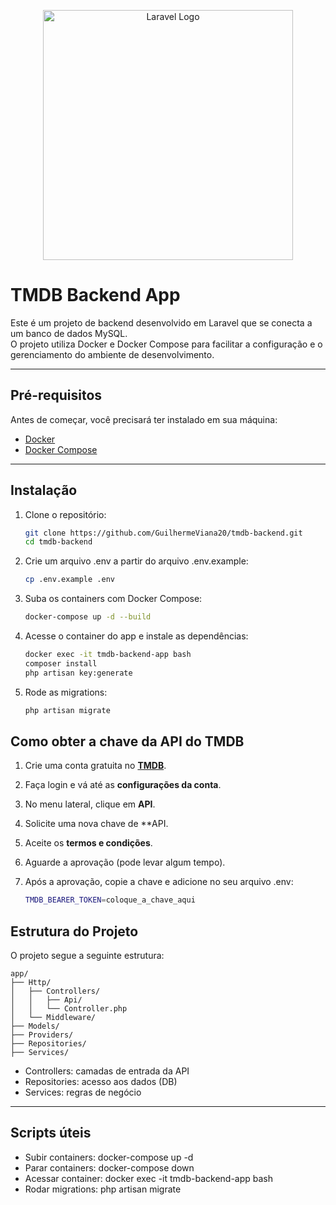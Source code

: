 <p align="center"><a href="https://laravel.com" target="_blank"><img src="https://raw.githubusercontent.com/laravel/art/master/logo-lockup/5%20SVG/2%20CMYK/1%20Full%20Color/laravel-logolockup-cmyk-red.svg" width="400" alt="Laravel Logo"></a></p>

# TMDB Backend App

Este é um projeto de backend desenvolvido em Laravel que se conecta a um banco de dados MySQL.  
O projeto utiliza Docker e Docker Compose para facilitar a configuração e o gerenciamento do ambiente de desenvolvimento.

---

## Pré-requisitos

Antes de começar, você precisará ter instalado em sua máquina:

- [Docker](https://www.docker.com/get-started)
- [Docker Compose](https://docs.docker.com/compose/)

---

## Instalação

1. Clone o repositório:

   ```bash
   git clone https://github.com/GuilhermeViana20/tmdb-backend.git
   cd tmdb-backend
   ```

2. Crie um arquivo .env a partir do arquivo .env.example:

   ```bash
   cp .env.example .env
   ```

4. Suba os containers com Docker Compose:

   ```bash
   docker-compose up -d --build
   ```

5. Acesse o container do app e instale as dependências:

   ```bash
   docker exec -it tmdb-backend-app bash
   composer install
   php artisan key:generate
   ```

6. Rode as migrations:

   ```bash
   php artisan migrate
   ```

## Como obter a chave da API do TMDB

1. Crie uma conta gratuita no **[TMDB](https://www.themoviedb.org/)**.
2. Faça login e vá até as **configurações da conta**.
3. No menu lateral, clique em **API**.
4. Solicite uma nova chave de **API.
5. Aceite os **termos e condições**.
6. Aguarde a aprovação (pode levar algum tempo).
7. Após a aprovação, copie a chave e adicione no seu arquivo .env:

   ```bash
   TMDB_BEARER_TOKEN=coloque_a_chave_aqui
   ```

## Estrutura do Projeto

O projeto segue a seguinte estrutura:

    app/
    ├── Http/
    │   ├── Controllers/
    │   │   ├── Api/
    │   │   └── Controller.php
    │   └── Middleware/
    ├── Models/
    ├── Providers/
    ├── Repositories/
    ├── Services/

- Controllers: camadas de entrada da API
- Repositories: acesso aos dados (DB)
- Services: regras de negócio

---

## Scripts úteis

- Subir containers: docker-compose up -d
- Parar containers: docker-compose down
- Acessar container: docker exec -it tmdb-backend-app bash
- Rodar migrations: php artisan migrate

